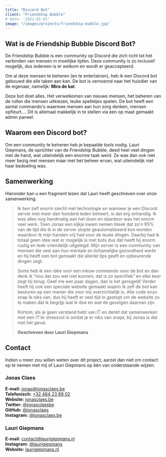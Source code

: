 ```yaml
---
title: "Discord Bot"
client: "Friendship Bubble"
# date: '2021-01-01'
image: "/images/projects/friendship-bubble.jpg"
---
```


## Wat is de Friendship Bubble Discord Bot?

De Friendship Bubble is een community op Discord die zich richt tot het
verbinden van mensen in moeilijke tijden. Deze community is zo inclusief
mogelijk, dus iedereen is er welkom en wordt er geaccepteerd.

Om al deze mensen te beheren (en te entertainen), heb ik een Discord bot
gebouwd die alle taken aan kan. De bot is vernoemd naar het huisdier van
de eigenaar, namelijk: **Mira de kat**.

Deze bot doet alles. Het verwelkomen van nieuwe mensen, het beheren van de
rollen die mensen uitkiezen, leuke spelletjes spelen. De bot heeft een
aantal commando's waarmee mensen aan hun zorg denken, mensen opfleurt....
Dit is allemaal makkelijk in te stellen via een op maat gemaakt admin
paneel.

## Waarom een Discord bot?

Om een community te beheren heb je bepaalde tools nodig. Lauri Giepmans,
de oprichter van de Friendship Bubble, deed heel veel dingen met de hand,
wat uiteindelijk een enorme taak werd. Ze was dan ook niet meer bezig met
mensen maar met het beheer ervan, wat uiteindelijk niet haar bedoeling
was.

## Samenwerking

Hieronder kan u een fragment lezen dat Lauri heeft geschreven over onze
samenwerking.

> Ik ben zelf enorm slecht met technologie en wanneer je een Discord
> server met meer dan honderd leden beheert, is dat erg onhandig. Ik was
> alles nog handmatig aan het doen en daardoor was het enorm veel werk.
> Toen Jonas een kijkje kwam nemen bleek dat zo'n 95% van de tijd die ik
> in de server stopte geautomatiseerd kon worden waardoor ik mijn handen
> vrij had voor de leuke dingen. Daarbij had ik totaal geen idee wat er
> mogelijk is met bots dus dat heeft hij enorm rustig en leek-vriendelijk
> uitgelegd. Mijn server is een community van mensen die veel aan hun
> mentale en lichamelijke gezondheid werkt en hij heeft een bot gemaakt
> die allerlei tips geeft en opbeurende dingen zegt.
>
> Soms heb ik een idee voor een nieuw commando voor de bot en dan denk ik
> “nou dat zou wel niet kunnen, dat is zo specifiek” en elke keer zegt hij
> terug: Geef me een paar dagen, dan is het geregeld! Verder heeft hij ook
> een speciale website gemaakt waarin ik zelf de bot kan besturen op een
> manier die voor mij overzichtelijk is. Alle code enzo snap ik niks van,
> dus hij heeft er veel tijd in gestopt om de website zo te maken dat ik
> begrijp wat ik doe en wat de gevolgen daarvan zijn.
>
> Kortom; als je geen verstand hebt van IT en denkt dat samenwerken met
> een IT'er stressvol is omdat je er niks van snapt, bij Jonas is dat niet
> het geval.
>
> **Geschreven door Lauri Giepmans**

## Contact

Indien u meer zou willen weten over dit project, aarzel dan niet om
contact op te nemen met mij of Lauri Giepmans op één van onderstaande
wijzen.

### Jonas Claes

**E-mail:** [jonas@jonasclaes.be](mailto:jonas@jonasclaes.be)  
**Telefonisch:** [+32 484 23 89 02](tel:+32484238902)  
**Website:** [jonasclaes.be](https://jonasclaes.be)  
**Twitter:** [@jonasclaesbe](https://twitter.com/jonasclaesbe)  
**GitHub:** [@jonasclaes](https://github.com/jonasclaes)  
**Instagram:** [@jonasclaes.be](https://instagram.com/jonasclaes.be)

### Lauri Giepmans

**E-mail:** [contact@laurigiepmans.nl](mailto:contact@laurigiepmans.nl)  
**Instagram:** [@laurigiepmans](https://instagram.com/laurigiepmans)  
**Website:** [laurigiepmans.nl](https://laurigiepmans.nl)
